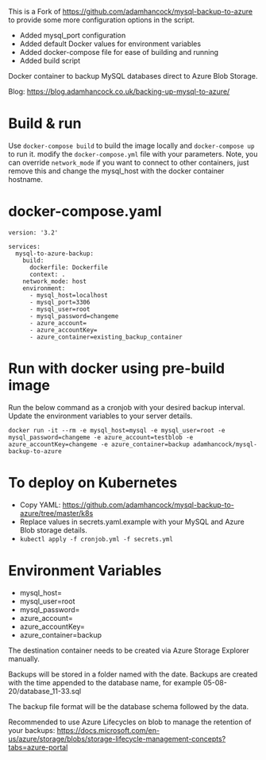 This is a Fork of https://github.com/adamhancock/mysql-backup-to-azure to provide some more configuration options in the script.
- Added mysql_port configuration
- Added default Docker values for environment variables
- Added docker-compose file for ease of building and running
- Added build script

Docker container to backup MySQL databases direct to Azure Blob Storage.

Blog: https://blog.adamhancock.co.uk/backing-up-mysql-to-azure/

# Build & run

Use ```docker-compose build``` to build the image locally and ```docker-compose up``` to run it. modify the ```docker-compose.yml``` file with your parameters.
Note, you can override ```network_mode``` if you want to connect to other containers, just remove this and change the mysql_host with the docker container hostname.

# docker-compose.yaml
```
version: '3.2'

services:
  mysql-to-azure-backup:
    build:
      dockerfile: Dockerfile
      context: .
    network_mode: host
    environment:
      - mysql_host=localhost
      - mysql_port=3306
      - mysql_user=root
      - mysql_password=changeme
      - azure_account=
      - azure_accountKey=
      - azure_container=existing_backup_container
```


# Run with docker using pre-build image

Run the below command as a cronjob with your desired backup interval. Update the environment variables to your server details.

`docker run -it --rm -e mysql_host=mysql -e mysql_user=root -e mysql_password=changeme -e azure_account=testblob -e azure_accountKey=changeme -e azure_container=backup adamhancock/mysql-backup-to-azure`

# To deploy on Kubernetes

- Copy YAML: https://github.com/adamhancock/mysql-backup-to-azure/tree/master/k8s
- Replace values in secrets.yaml.example with your MySQL and Azure Blob storage details.
- `kubectl apply -f cronjob.yml -f secrets.yml`

# Environment Variables

- mysql_host=
- mysql_user=root
- mysql_password=
- azure_account=<myaccount>
- azure_accountKey=
- azure_container=backup

The destination container needs to be created via Azure Storage Explorer manually.

Backups will be stored in a folder named with the date. Backups are created with the time appended to the database name, for example 05-08-20/database_11-33.sql

The backup file format will be the database schema followed by the data.

Recommended to use Azure Lifecycles on blob to manage the retention of your backups: https://docs.microsoft.com/en-us/azure/storage/blobs/storage-lifecycle-management-concepts?tabs=azure-portal
